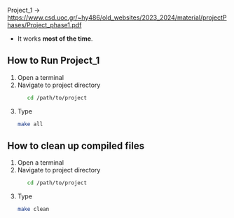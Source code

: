 Project_1 -> https://www.csd.uoc.gr/~hy486/old_websites/2023_2024/material/projectPhases/Project_phase1.pdf
- It works **most of the time**.  

## How to Run Project_1
1. Open a terminal
2. Navigate to project directory
    ```sh
       cd /path/to/project
    ```
3. Type
     ```sh
     make all
     ```
        
## How to clean up compiled files 
1. Open a terminal
2. Navigate to project directory
    ```sh
       cd /path/to/project
    ```
3. Type
     ```sh
     make clean
     ```
       
